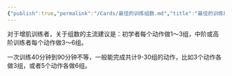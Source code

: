 ```yaml
---
{"publish":true,"permalink":"/Cards/最佳的训练组数.md","title":"最佳的训练组数","created":"2022-12-03","modified":"2023-03-14","cssclasses":""}
---
```



对于增肌训练者，关于组数的主流建议是：初学者每个动作做1～3组，中阶或高阶训练者每个动作做3～6组。

一次训练40分钟到90分钟不等，一般能完成共计9-30组的动作，比如3个动作各做3组，或者5个动作各做6组。